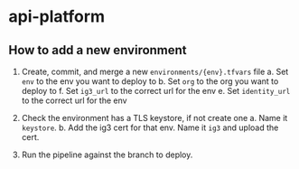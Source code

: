 # api-platform

## How to add a new environment
1. Create, commit, and merge a new `environments/{env}.tfvars` file
  a. Set `env` to the env you want to deploy to
  b. Set `org` to the org you want to deploy to
  f. Set `ig3_url` to the correct url for the env
  e. Set `identity_url` to the correct url for the env

2. Check the environment has a TLS keystore, if not create one
  a. Name it `keystore`.
  b. Add the ig3 cert for that env. Name it `ig3` and upload the cert.
  
3. Run the pipeline against the branch to deploy.
